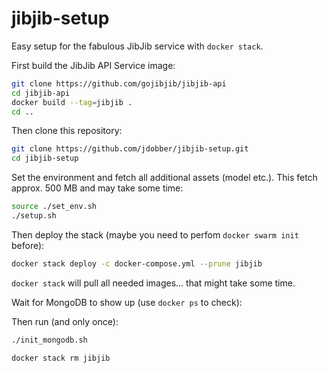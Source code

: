 # jibjib-setup
Easy setup for the fabulous JibJib service with `docker stack`.

First build the JibJib API Service image:

```sh
git clone https://github.com/gojibjib/jibjib-api
cd jibjib-api
docker build --tag=jibjib .
cd ..
```

Then clone this repository:

```sh
git clone https://github.com/jdobber/jibjib-setup.git
cd jibjib-setup
```

Set the environment and fetch all additional assets (model etc.). This fetch approx. 500 MB and
may take some time:

```sh
source ./set_env.sh 
./setup.sh
```

Then deploy the stack (maybe you need to perfom `docker swarm init` before):

```sh
docker stack deploy -c docker-compose.yml --prune jibjib
```

`docker stack` will pull all needed images... that might take some time.

Wait for MongoDB to show up (use `docker ps` to check):

Then run (and only once):

```sh
./init_mongodb.sh
```

```sh
docker stack rm jibjib
```
